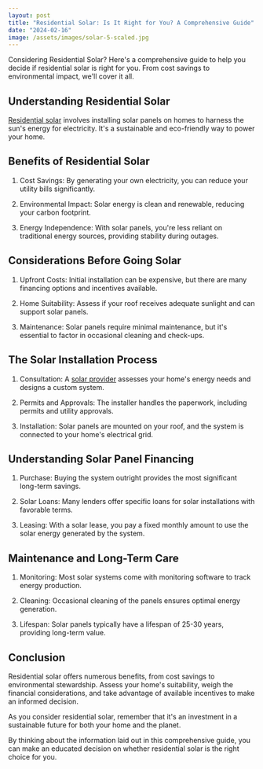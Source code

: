 ```yaml
---
layout: post
title: "Residential Solar: Is It Right for You? A Comprehensive Guide"
date: "2024-02-16"
image: /assets/images/solar-5-scaled.jpg
---
```


Considering Residential Solar? Here's a comprehensive guide to help you decide if residential solar is right for you. From cost savings to environmental impact, we'll cover it all.

## Understanding Residential Solar

[Residential solar](/commercial-solar-panels-vs-residential-a-comparative-analysis/) involves installing solar panels on homes to harness the sun's energy for electricity. It's a sustainable and eco-friendly way to power your home.

## Benefits of Residential Solar

1. Cost Savings: By generating your own electricity, you can reduce your utility bills significantly.

3. Environmental Impact: Solar energy is clean and renewable, reducing your carbon footprint.

5. Energy Independence: With solar panels, you're less reliant on traditional energy sources, providing stability during outages.

## Considerations Before Going Solar

1. Upfront Costs: Initial installation can be expensive, but there are many financing options and incentives available.

3. Home Suitability: Assess if your roof receives adequate sunlight and can support solar panels.

5. Maintenance: Solar panels require minimal maintenance, but it's essential to factor in occasional cleaning and check-ups.

## The Solar Installation Process

1. Consultation: A [solar provider](/) assesses your home's energy needs and designs a custom system.

3. Permits and Approvals: The installer handles the paperwork, including permits and utility approvals.

5. Installation: Solar panels are mounted on your roof, and the system is connected to your home's electrical grid.

## Understanding Solar Panel Financing

1. Purchase: Buying the system outright provides the most significant long-term savings.

3. Solar Loans: Many lenders offer specific loans for solar installations with favorable terms.

5. Leasing: With a solar lease, you pay a fixed monthly amount to use the solar energy generated by the system.

## Maintenance and Long-Term Care

1. Monitoring: Most solar systems come with monitoring software to track energy production.

3. Cleaning: Occasional cleaning of the panels ensures optimal energy generation.

5. Lifespan: Solar panels typically have a lifespan of 25-30 years, providing long-term value.

## Conclusion

Residential solar offers numerous benefits, from cost savings to environmental stewardship. Assess your home's suitability, weigh the financial considerations, and take advantage of available incentives to make an informed decision.

As you consider residential solar, remember that it's an investment in a sustainable future for both your home and the planet.

By thinking about the information laid out in this comprehensive guide, you can make an educated decision on whether residential solar is the right choice for you.
